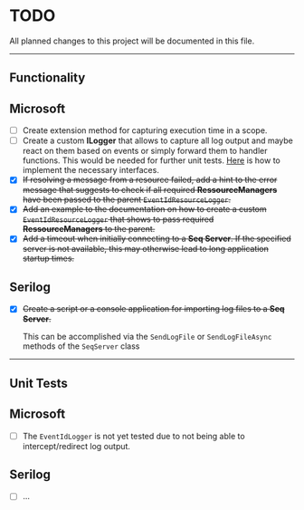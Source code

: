 # TODO

All planned changes to this project will be documented in this file.
___

## Functionality

## Microsoft

- [ ] Create extension method for capturing execution time in a scope.
- [ ] Create a custom **ILogger** that allows to capture all log output and maybe react on them based on events or simply forward them to handler functions. This would be needed for further unit tests. [Here](https://docs.microsoft.com/en-us/dotnet/core/extensions/custom-logging-provider) is how to implement the necessary interfaces.
- [x] ~~If resolving a message from a resource failed, add a hint to the error message that suggests to check if all required **RessourceManagers** have been passed to the parent `EventIdResourceLogger`.~~
- [x] ~~Add an example to the documentation on how to create a custom `EventIdResourceLogger` that shows to pass required **RessourceManagers** to the parent.~~
- [x] ~~Add a timeout when initially connecting to a **Seq Server**. If the specified server is not available, this may otherwise lead to long application startup times.~~

## Serilog

- [x] ~~Create a script or a console application for importing log files to a **Seq Server**.~~

	This can be accomplished via the `SendLogFile` or `SendLogFileAsync` methods of the `SeqServer` class

___

## Unit Tests

## Microsoft

- [ ] The `EventIdLogger` is not yet tested due to not being able to intercept/redirect log output.

## Serilog

- [ ] ...